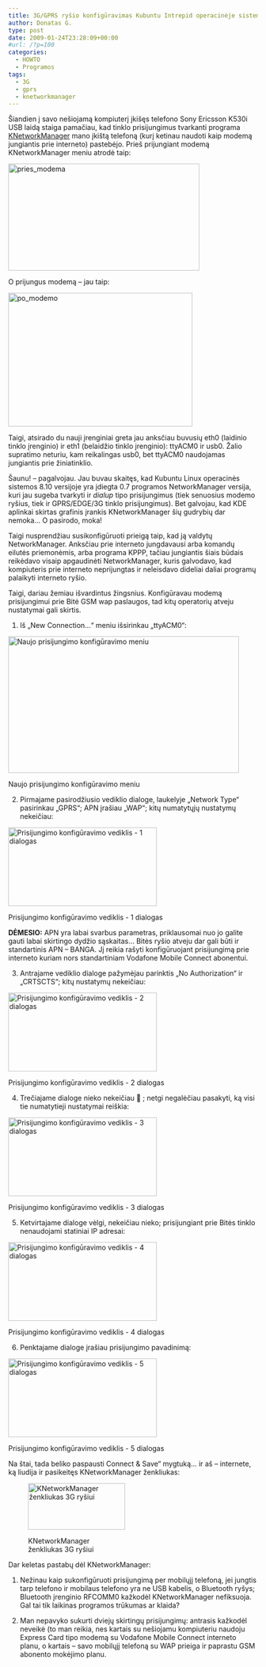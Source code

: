 ```yaml
---
title: 3G/GPRS ryšio konfigūravimas Kubuntu Intrepid operacinėje sistemoje (howto)
author: Donatas G.
type: post
date: 2009-01-24T23:28:09+00:00
#url: /?p=100
categories:
  - HOWTO
  - Programos
tags:
  - 3G
  - gprs
  - knetworkmanager
---
```

Šiandien į savo nešiojamą kompiuterį įkišęs telefono Sony Ericsson K530i USB laidą staiga pamačiau, kad tinklo prisijungimus tvarkanti programa [KNetworkManager][1] mano įkištą telefoną (kurį ketinau naudoti kaip modemą jungiantis prie interneto) pastebėjo. Prieš prijungiant modemą KNetworkManager meniu atrodė taip: 

<img loading="lazy" decoding="async" src="/wp-content/uploads/2009/01/pries_modema.jpeg" alt="pries_modema" title="pries_modema" width="386" height="216" class="alignnone size-full wp-image-101" srcset="/wp-content/uploads/2009/01/pries_modema.jpeg 386w, /wp-content/uploads/2009/01/pries_modema-150x83.jpg 150w, /wp-content/uploads/2009/01/pries_modema-300x167.jpg 300w" sizes="(max-width: 386px) 100vw, 386px" /> 

O prijungus modemą – jau taip:

<img loading="lazy" decoding="async" src="/wp-content/uploads/2009/01/po_modemo.jpeg" alt="po_modemo" title="po_modemo" width="372" height="270" class="alignnone size-full wp-image-102" srcset="/wp-content/uploads/2009/01/po_modemo.jpeg 372w, /wp-content/uploads/2009/01/po_modemo-150x108.jpg 150w, /wp-content/uploads/2009/01/po_modemo-300x217.jpg 300w" sizes="(max-width: 372px) 100vw, 372px" /> 

Taigi, atsirado du nauji įrenginiai greta jau anksčiau buvusių eth0 (laidinio tinklo įrenginio) ir eth1 (belaidžio tinklo įrenginio): ttyACM0 ir usb0. Žalio supratimo neturiu, kam reikalingas usb0, bet ttyACM0 naudojamas jungiantis prie žiniatinklio. 

Šaunu! &#8211; pagalvojau. Jau buvau skaitęs, kad Kubuntu Linux operacinės sistemos 8.10 versijoje yra įdiegta 0.7 programos NetworkManager versija, kuri jau sugeba tvarkyti ir _dialup_ tipo prisijungimus (tiek senuosius modemo ryšius, tiek ir GPRS/EDGE/3G tinklo prisijungimus). Bet galvojau, kad KDE aplinkai skirtas grafinis įrankis KNetworkManager šių gudrybių dar nemoka&#8230; O pasirodo, moka! 

<!--more-->

Taigi nusprendžiau susikonfigūruoti prieigą taip, kad ją valdytų NetworkManager. Anksčiau prie interneto jungdavausi arba komandų eilutės priemonėmis, arba programa KPPP, tačiau jungiantis šiais būdais reikėdavo visaip apgaudinėti NetworkManager, kuris galvodavo, kad kompiuteris prie interneto neprijungtas ir neleisdavo dideliai daliai programų palaikyti interneto ryšio. 

Taigi, dariau žemiau išvardintus žingsnius. Konfigūravau modemą prisijungimui prie Bitė GSM wap paslaugos, tad kitų operatorių atveju nustatymai gali skirtis.

1. Iš „New Connection&#8230;“ meniu išsirinkau „ttyACM0“:<figure id="attachment_104" aria-describedby="caption-attachment-104" style="width: 466px" class="wp-caption alignnone">

<img loading="lazy" decoding="async" src="/wp-content/uploads/2009/01/new_connection.jpeg" alt="Naujo prisijungimo konfigūravimo meniu" title="new_connection" width="466" height="276" class="size-full wp-image-104" srcset="/wp-content/uploads/2009/01/new_connection.jpeg 466w, /wp-content/uploads/2009/01/new_connection-150x88.jpg 150w, /wp-content/uploads/2009/01/new_connection-300x177.jpg 300w" sizes="(max-width: 466px) 100vw, 466px" /> <figcaption id="caption-attachment-104" class="wp-caption-text">Naujo prisijungimo konfigūravimo meniu</figcaption></figure> 

2. Pirmajame pasirodžiusio vediklio dialoge, laukelyje „Network Type“ pasirinkau „GPRS“; APN įrašiau „WAP“; kitų numatytųjų nustatymų nekeičiau:<figure id="attachment_117" aria-describedby="caption-attachment-117" style="width: 300px" class="wp-caption alignnone">

[<img loading="lazy" decoding="async" src="/wp-content/uploads/2009/01/knm_konfiguravimas1-300x159.jpg" alt="Prisijungimo konfigūravimo vediklis - 1 dialogas" title="knm_konfiguravimas1" width="300" height="159" class="size-medium wp-image-117" srcset="/wp-content/uploads/2009/01/knm_konfiguravimas1-300x159.jpg 300w, /wp-content/uploads/2009/01/knm_konfiguravimas1-150x79.jpg 150w, /wp-content/uploads/2009/01/knm_konfiguravimas1.jpeg 654w" sizes="(max-width: 300px) 100vw, 300px" />][2]<figcaption id="caption-attachment-117" class="wp-caption-text">Prisijungimo konfigūravimo vediklis - 1 dialogas</figcaption></figure> 

**DĖMESIO:** APN yra labai svarbus parametras, priklausomai nuo jo galite gauti labai skirtingo dydžio sąskaitas&#8230; Bitės ryšio atveju dar gali būti ir standartinis APN – BANGA. Jį reikia rašyti konfigūruojant prisijungimą prie interneto kuriam nors standartiniam Vodafone Mobile Connect abonentui.

3. Antrajame vediklio dialoge pažymėjau parinktis „No Authorization“ ir „CRTSCTS“; kitų nustatymų nekeičiau:<figure id="attachment_106" aria-describedby="caption-attachment-106" style="width: 300px" class="wp-caption alignnone">

[<img loading="lazy" decoding="async" src="/wp-content/uploads/2009/01/knm_konfiguravimas2-300x159.jpg" alt="Prisijungimo konfigūravimo vediklis - 2 dialogas" title="knm_konfiguravimas2" width="300" height="159" class="size-medium wp-image-106" srcset="/wp-content/uploads/2009/01/knm_konfiguravimas2-300x159.jpg 300w, /wp-content/uploads/2009/01/knm_konfiguravimas2-150x79.jpg 150w, /wp-content/uploads/2009/01/knm_konfiguravimas2.jpeg 654w" sizes="(max-width: 300px) 100vw, 300px" />][3]<figcaption id="caption-attachment-106" class="wp-caption-text">Prisijungimo konfigūravimo vediklis - 2 dialogas</figcaption></figure> 

4. Trečiajame dialoge nieko nekeičiau 🙂 ; netgi negalėčiau pasakyti, ką visi tie numatytieji nustatymai reiškia:<figure id="attachment_107" aria-describedby="caption-attachment-107" style="width: 300px" class="wp-caption alignnone">

[<img loading="lazy" decoding="async" src="/wp-content/uploads/2009/01/knm_konfiguravimas3-300x159.jpg" alt="Prisijungimo konfigūravimo vediklis - 3 dialogas" title="knm_konfiguravimas3" width="300" height="159" class="size-medium wp-image-107" srcset="/wp-content/uploads/2009/01/knm_konfiguravimas3-300x159.jpg 300w, /wp-content/uploads/2009/01/knm_konfiguravimas3-150x79.jpg 150w, /wp-content/uploads/2009/01/knm_konfiguravimas3.jpeg 654w" sizes="(max-width: 300px) 100vw, 300px" />][4]<figcaption id="caption-attachment-107" class="wp-caption-text">Prisijungimo konfigūravimo vediklis - 3 dialogas</figcaption></figure> 

5. Ketvirtajame dialoge vėlgi, nekeičiau nieko; prisijungiant prie Bitės tinklo nenaudojami statiniai IP adresai: <figure id="attachment_108" aria-describedby="caption-attachment-108" style="width: 300px" class="wp-caption alignnone">

[<img loading="lazy" decoding="async" src="/wp-content/uploads/2009/01/knm_konfiguravimas4-300x159.jpg" alt="Prisijungimo konfigūravimo vediklis - 4 dialogas" title="knm_konfiguravimas4" width="300" height="159" class="size-medium wp-image-108" srcset="/wp-content/uploads/2009/01/knm_konfiguravimas4-300x159.jpg 300w, /wp-content/uploads/2009/01/knm_konfiguravimas4-150x79.jpg 150w, /wp-content/uploads/2009/01/knm_konfiguravimas4.jpeg 654w" sizes="(max-width: 300px) 100vw, 300px" />][5]<figcaption id="caption-attachment-108" class="wp-caption-text">Prisijungimo konfigūravimo vediklis - 4 dialogas</figcaption></figure> 

6. Penktajame dialoge įrašiau prisijungimo pavadinimą: <figure id="attachment_109" aria-describedby="caption-attachment-109" style="width: 300px" class="wp-caption alignnone">

[<img loading="lazy" decoding="async" src="/wp-content/uploads/2009/01/knm_konfiguravimas5-300x159.jpg" alt="Prisijungimo konfigūravimo vediklis - 5 dialogas" title="knm_konfiguravimas5" width="300" height="159" class="size-medium wp-image-109" srcset="/wp-content/uploads/2009/01/knm_konfiguravimas5-300x159.jpg 300w, /wp-content/uploads/2009/01/knm_konfiguravimas5-150x79.jpg 150w, /wp-content/uploads/2009/01/knm_konfiguravimas5.jpeg 654w" sizes="(max-width: 300px) 100vw, 300px" />][6]<figcaption id="caption-attachment-109" class="wp-caption-text">Prisijungimo konfigūravimo vediklis - 5 dialogas</figcaption></figure> 

Na štai, tada beliko paspausti Connect & Save“ mygtuką&#8230; ir aš &#8211; internete, ką liudija ir pasikeitęs KNetworkManager ženkliukas:<figure id="attachment_114" aria-describedby="caption-attachment-114" style="width: 196px" class="wp-caption alignnone">

<img loading="lazy" decoding="async" src="/wp-content/uploads/2009/01/knm_konfiguravimas-zenkliukas.jpeg" alt="KNetworkManager ženkliukas  3G ryšiui" title="knm_konfiguravimas-zenkliukas" width="196" height="94" class="size-full wp-image-114" srcset="/wp-content/uploads/2009/01/knm_konfiguravimas-zenkliukas.jpeg 196w, /wp-content/uploads/2009/01/knm_konfiguravimas-zenkliukas-150x71.jpg 150w" sizes="(max-width: 196px) 100vw, 196px" /> <figcaption id="caption-attachment-114" class="wp-caption-text">KNetworkManager ženkliukas 3G ryšiui</figcaption></figure> 

Dar keletas pastabų dėl KNetworkManager: 

1. Nežinau kaip sukonfigūruoti prisijungimą per mobilųjį telefoną, jei jungtis tarp telefono ir mobilaus telefono yra ne USB kabelis, o Bluetooth ryšys; Bluetooth įrenginio RFCOMM0 kažkodėl KNetworkManager nefiksuoja. Gal tai tik laikinas programos trūkumas ar klaida?

2. Man nepavyko sukurti dviejų skirtingų prisijungimų: antrasis kažkodėl neveikė (to man reikia, nes kartais su nešiojamu kompiuteriu naudoju Express Card tipo modemą su Vodafone Mobile Connect interneto planu, o kartais – savo mobilųjį telefoną su WAP prieiga ir paprastu GSM abonento mokėjimo planu.

 [1]: http://en.opensuse.org/Projects/KNetworkManager
 [2]: /wp-content/uploads/2009/01/knm_konfiguravimas1.jpeg
 [3]: /wp-content/uploads/2009/01/knm_konfiguravimas2.jpeg
 [4]: /wp-content/uploads/2009/01/knm_konfiguravimas3.jpeg
 [5]: /wp-content/uploads/2009/01/knm_konfiguravimas4.jpeg
 [6]: /wp-content/uploads/2009/01/knm_konfiguravimas5.jpeg